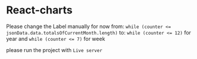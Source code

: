 # React-charts
Please change the Label manually for now from:
`while (counter <= jsonData.data.totalsOfCurrentMonth.length)`
to:
`while (counter <= 12)` for year
and 
`while (counter <= 7)` for week

please run the project with `Live server`
